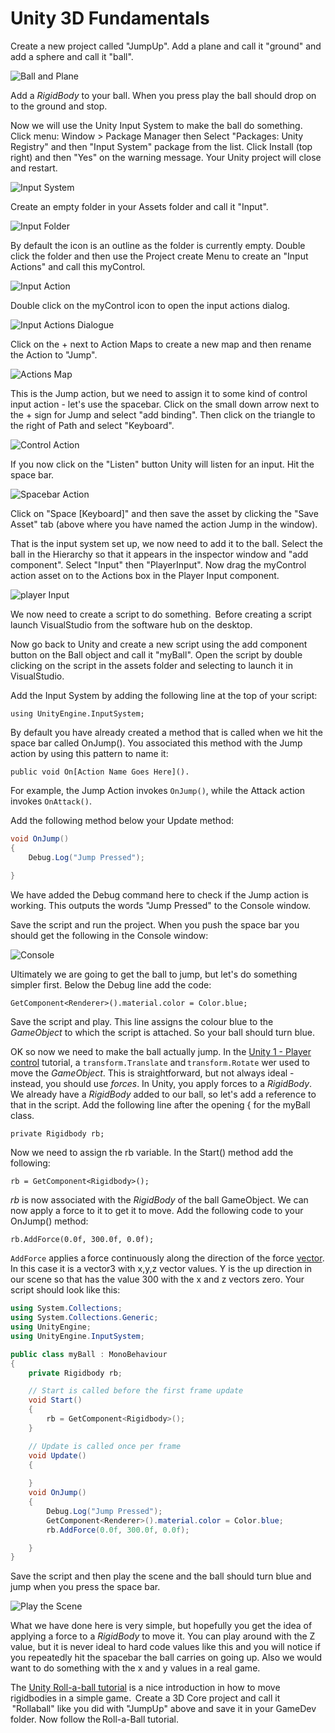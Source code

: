 # Unity 3D Fundamentals

Create a new project called "JumpUp". Add a plane and call it "ground" and add a sphere and call it "ball".

![Ball and Plane](./images/unityFundamentalsimage1.png)

Add a _RigidBody_ to your ball. When you press play the ball should drop on to the ground and stop.

Now we will use the Unity Input System to make the ball do something. Click menu: Window > Package Manager then Select "Packages: Unity Registry" and then "Input System" package from the list. Click Install (top right) and then "Yes" on the warning message. Your Unity project will close and restart.

![Input System](./images/unityFundamentalsimage2.png)

Create an empty folder in your Assets folder and call it "Input".

![Input Folder](./images/unityFundamentalsimage3.png)

By default the icon is an outline as the folder is currently empty. Double click the folder and then use the Project create Menu to create an "Input Actions" and call this myControl.

![Input Action](./images/unityFundamentalsimage4.png)

Double click on the myControl icon to open the input actions dialog.

![Input Actions Dialogue](./images/unityFundamentalsimage5.png)

Click on the + next to Action Maps to create a new map and then rename the Action to "Jump".

![Actions Map](./images/unityFundamentalsimage6.png)

This is the Jump action, but we need to assign it to some kind of control input action - let's use the spacebar. Click on the small down arrow next to the + sign for Jump and select "add binding". Then click on the triangle to the right of Path and select "Keyboard".

![Control Action](./images/unityFundamentalsimage7.png)

If you now click on the "Listen" button Unity will listen for an input. Hit the space bar.

![Spacebar Action](./images/unityFundamentalsimage8.png)

Click on "Space [Keyboard]" and then save the asset by clicking the "Save Asset" tab (above where you have named the action Jump in the window).

That is the input system set up, we now need to add it to the ball. Select the ball in the Hierarchy so that it appears in the inspector window and "add component". Select "Input" then "PlayerInput". Now drag the myControl action asset on to the Actions box in the Player Input component. 

![player Input](./images/unityFundamentalsimage9.png)

We now need to create a script to do something.  Before creating a script launch VisualStudio from the software hub on the desktop.  

Now go back to Unity and create a new script using the add component button on the Ball object and call it "myBall". Open the script by double clicking on the script in the assets folder and selecting to launch it in VisualStudio.  

Add the Input System by adding the following line at the top of your script: 

`using UnityEngine.InputSystem;`

By default you have already created a method that is called when we hit the space bar called OnJump(). You associated this method with the Jump action by using this pattern to name it: 

`public void On[Action Name Goes Here]().`

For example, the Jump Action invokes `OnJump()`, while the Attack action invokes `OnAttack()`.

Add the following method below your Update method:

```csharp
void OnJump() 
{ 
    Debug.Log("Jump Pressed"); 
         
} 
```

We have added the Debug command here to check if the Jump action is working. This outputs the words "Jump Pressed" to the Console window. 

Save the script and run the project. When you push the space bar you should get the following in the Console window:

![Console](./images/unityFundamentalsimage10.png)

Ultimately we are going to get the ball to jump, but let's do something simpler first. Below the Debug line add the code: 

`GetComponent<Renderer>().material.color = Color.blue;`

Save the script and play. This line assigns the colour blue to the _GameObject_ to which the script is attached. So your ball should turn blue. 

OK so now we need to make the ball actually jump. In the [Unity 1 - Player control](https://learn.unity.com/project/unit-1-driving-simulation?missionId=5f71fe63edbc2a00200e9de0&pathwayId=5f7e17e1edbc2a5ec21a20af&contentId=5f7229b2edbc2a001f834db7) tutorial, a `transform.Translate` and `transform.Rotate` wer used to move the _GameObject_. This is straightforward, but not always ideal - instead, you should use _forces_. In Unity, you apply forces to a _RigidBody_. We already have a _RigidBody_ added to our ball, so let's add a reference to that in the script. Add the following line after the opening { for the myBall class. 

`private Rigidbody rb;`

Now we need to assign the rb variable. In the Start() method add the following: 

`rb = GetComponent<Rigidbody>();`

_rb_ is now associated with the _RigidBody_ of the ball GameObject. We can now apply a force to it to get it to move. Add the following code to your OnJump() method: 

`rb.AddForce(0.0f, 300.0f, 0.0f);`

`AddForce` applies a force continuously along the direction of the force [vector](./vectors.md). In this case it is a vector3 with x,y,z vector values. Y is the up direction in our scene so that has the value 300 with the x and z vectors zero. Your script should look like this:

```csharp
using System.Collections; 
using System.Collections.Generic; 
using UnityEngine; 
using UnityEngine.InputSystem; 

public class myBall : MonoBehaviour 
{ 
    private Rigidbody rb; 

    // Start is called before the first frame update 
    void Start() 
    { 
        rb = GetComponent<Rigidbody>(); 
    } 

    // Update is called once per frame 
    void Update() 
    { 
         
    } 
    void OnJump() 
    { 
        Debug.Log("Jump Pressed"); 
        GetComponent<Renderer>().material.color = Color.blue; 
        rb.AddForce(0.0f, 300.0f, 0.0f); 

    } 
}
```

Save the script and then play the scene and the ball should turn blue and jump when you press the space bar. 

![Play the Scene](./images/unityFundamentalsimage11.png)

What we have done here is very simple, but hopefully you get the idea of applying a force to a _RigidBody_ to move it. You can play around with the Z value, but it is never ideal to hard code values like this and you will notice if you repeatedly hit the spacebar the ball carries on going up. Also we would want to do something with the x and y values in a real game.  

The [Unity Roll-a-ball tutorial](https://learn.unity.com/tutorial/setting-up-the-game?uv=2020.2&projectId=5f158f1bedbc2a0020e51f0d) is a nice introduction in how to move rigidbodies in a simple game.  Create a 3D Core project and call it  "Rollaball" like you did with "JumpUp" above and save it in your GameDev folder. Now follow the Roll-a-Ball tutorial.
